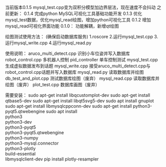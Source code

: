 当前版本0.1.5
mysql_test.cpp变为双积分模型加边界层法，现在速度不会抖动
之前更新：
0.1.4
完成python MySQL可视化工具基础功能开发
0.1.3
优化mysql_test数据，优化mysql_read绘图，增加python可视化工具
0.1.2
增加mysql_read可视化界面功能
0.1.0：
功能解耦，新增qt绘图

绘图测试使用方法：
(确保启动数据库服务)
1.roscore
2.运行mysql_test.cpp
3.运行mysql_write.cpp
4.运行mysql_read.py

使用说明：
aruco_multi_detect.cpp 识别小车位姿并写入数据库
robot_control.cpp   多机器人控制
pid_controller 单车控制测试
mysql_test.cpp 生成虚拟数据发布到话题
mysql_write.cpp 接受aruco_multi_detect.cpp与robot_control.cpp话题并写入数据库
mysql_read.py 读取数据库并绘图
db_test_and_plot.cpp 测试数据库绘图（废弃）
mysql_read.cpp 读取数据库并绘图（废弃）
plot_test.cpp 数据库画图（废弃）

需要安装：
sudo apt-get install libqcustomplot-dev
sudo apt-get install qtbase5-dev
sudo apt-get install libqt5svg5-dev
sudo apt install gnuplot
sudo apt-get install libmysqlcppconn-dev
sudo apt-get install python3-pyqt5.qtwebengine
sudo apt install \
    python3 \
    python3-dev \
    python3-pyqt5 \
    python3-pyqt5.qtwebengine \
    python3-numpy \
    python3-mysql.connector \
    python3-plotly \
    build-essential \
    libmysqlclient-dev
pip install plotly-resampler
